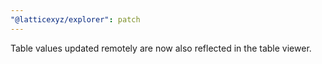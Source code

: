 ```yaml
---
"@latticexyz/explorer": patch
---
```


Table values updated remotely are now also reflected in the table viewer.
